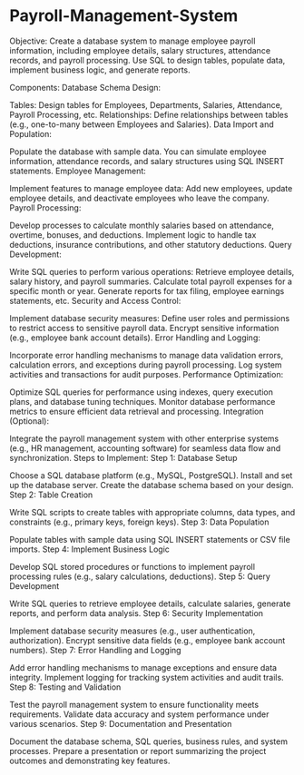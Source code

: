 # Payroll-Management-System
Objective:
Create a database system to manage employee payroll information, including employee details, salary structures, attendance records, and payroll processing. Use SQL to design tables, populate data, implement business logic, and generate reports.

Components:
Database Schema Design:

Tables: Design tables for Employees, Departments, Salaries, Attendance, Payroll Processing, etc.
Relationships: Define relationships between tables (e.g., one-to-many between Employees and Salaries).
Data Import and Population:

Populate the database with sample data. You can simulate employee information, attendance records, and salary structures using SQL INSERT statements.
Employee Management:

Implement features to manage employee data:
Add new employees, update employee details, and deactivate employees who leave the company.
Payroll Processing:

Develop processes to calculate monthly salaries based on attendance, overtime, bonuses, and deductions.
Implement logic to handle tax deductions, insurance contributions, and other statutory deductions.
Query Development:

Write SQL queries to perform various operations:
Retrieve employee details, salary history, and payroll summaries.
Calculate total payroll expenses for a specific month or year.
Generate reports for tax filing, employee earnings statements, etc.
Security and Access Control:

Implement database security measures:
Define user roles and permissions to restrict access to sensitive payroll data.
Encrypt sensitive information (e.g., employee bank account details).
Error Handling and Logging:

Incorporate error handling mechanisms to manage data validation errors, calculation errors, and exceptions during payroll processing.
Log system activities and transactions for audit purposes.
Performance Optimization:

Optimize SQL queries for performance using indexes, query execution plans, and database tuning techniques.
Monitor database performance metrics to ensure efficient data retrieval and processing.
Integration (Optional):

Integrate the payroll management system with other enterprise systems (e.g., HR management, accounting software) for seamless data flow and synchronization.
Steps to Implement:
Step 1: Database Setup

Choose a SQL database platform (e.g., MySQL, PostgreSQL).
Install and set up the database server.
Create the database schema based on your design.
Step 2: Table Creation

Write SQL scripts to create tables with appropriate columns, data types, and constraints (e.g., primary keys, foreign keys).
Step 3: Data Population

Populate tables with sample data using SQL INSERT statements or CSV file imports.
Step 4: Implement Business Logic

Develop SQL stored procedures or functions to implement payroll processing rules (e.g., salary calculations, deductions).
Step 5: Query Development

Write SQL queries to retrieve employee details, calculate salaries, generate reports, and perform data analysis.
Step 6: Security Implementation

Implement database security measures (e.g., user authentication, authorization).
Encrypt sensitive data fields (e.g., employee bank account numbers).
Step 7: Error Handling and Logging

Add error handling mechanisms to manage exceptions and ensure data integrity.
Implement logging for tracking system activities and audit trails.
Step 8: Testing and Validation

Test the payroll management system to ensure functionality meets requirements.
Validate data accuracy and system performance under various scenarios.
Step 9: Documentation and Presentation

Document the database schema, SQL queries, business rules, and system processes.
Prepare a presentation or report summarizing the project outcomes and demonstrating key features.
